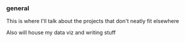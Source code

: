 ### general
This is where I'll talk about the projects that don't neatly fit elsewhere

Also will house my data viz and writing stuff
